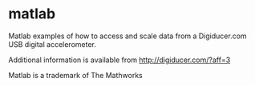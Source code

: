 # matlab
Matlab examples of how to access and scale data from a Digiducer.com USB digital accelerometer.

Additional information is available from http://digiducer.com/?aff=3

Matlab is a trademark of The Mathworks
